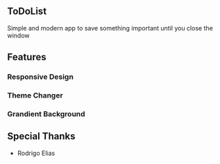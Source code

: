## ToDoList
Simple and modern app to save something important until you close the window
## Features
### Responsive Design
### Theme Changer
### Grandient Background
## Special Thanks
- Rodrigo Elias
